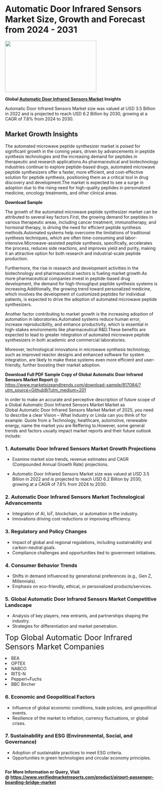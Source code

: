 <H1>Automatic Door Infrared Sensors Market Size, Growth and Forecast from 2024 - 2031</H1><img class="aligncenter size-medium wp-image-584254" src="https://thirdeyenews.in/wp-content/uploads/2024/09/Global-Market-Research-300x168.jpeg" alt="" width="300" height="168" /><p><strong>Global&nbsp;<a href="https://www.marketsizeandtrends.com/download-sample/817084/?utm_source=Github8j?utm_medium=201">Automatic Door Infrared Sensors Market</a> Insights</strong></p><p>Automatic Door Infrared Sensors Market size was valued at USD 3.5 Billion in 2022 and is projected to reach USD 6.2 Billion by 2030, growing at a CAGR of 7.8% from 2024 to 2030.</p><p><h2>Market Growth Insights</h2> <p>The automated microwave peptide synthesizer market is poised for significant growth in the coming years, driven by advancements in peptide synthesis technologies and the increasing demand for peptides in therapeutic and research applications.As pharmaceutical and biotechnology industries continue to explore peptide-based drugs, automated microwave peptide synthesizers offer a faster, more efficient, and cost-effective solution for peptide synthesis, positioning them as a critical tool in drug discovery and development.The market is expected to see a surge in adoption due to the rising need for high-quality peptides in personalized medicine, oncology treatments, and other clinical areas.</p> <p><strong>Download Sample</strong></p> <p>The growth of the automated microwave peptide synthesizer market can be attributed to several key factors.First, the growing demand for peptides in various therapeutic areas, including cancer treatment, immunotherapy, and hormonal therapy, is driving the need for efficient peptide synthesis methods.Automated systems help overcome the limitations of traditional synthesis techniques, which are often time-consuming and labor-intensive.Microwave-assisted peptide synthesis, specifically, accelerates the process, reduces side reactions, and improves yield and purity, making it an attractive option for both research and industrial-scale peptide production.</p> <p>Furthermore, the rise in research and development activities in the biotechnology and pharmaceutical sectors is fueling market growth.As more pharmaceutical companies invest in peptide-based drug development, the demand for high-throughput peptide synthesis systems is increasing.Additionally, the growing trend toward personalized medicine, which involves the development of customized peptides for individual patients, is expected to drive the adoption of automated microwave peptide synthesizers.</p> <p>Another factor contributing to market growth is the increasing adoption of automation in laboratories.Automated systems reduce human error, increase reproducibility, and enhance productivity, which is essential in high-stakes environments like pharmaceutical R&D.These benefits are expected to lead to greater integration of automated microwave peptide synthesizers in both academic and commercial laboratories.</p> <p>Moreover, technological innovations in microwave synthesis technology, such as improved reactor designs and enhanced software for system integration, are likely to make these systems even more efficient and user-friendly, further boosting their market adoption.</p> <p><span class=""><strong>Download Full PDF Sample Copy of Global Automatic Door Infrared Sensors Market Report</strong> @ <a href="https://www.marketsizeandtrends.com/download-sample/817084/?utm_source=Github8j?utm_medium=201" target="_blank">https://www.marketsizeandtrends.com/download-sample/817084/?utm_source=Github8j?utm_medium=201</a></span></p><p>In order to make an accurate and perceptive description of future scope of a Global&nbsp;Automatic Door Infrared Sensors Market Market as Global&nbsp;Automatic Door Infrared Sensors Market Market of 2025, you need to describe a clear Vision &ndash; What Industry or Linda can you think of for example: Quote from a Technology, healthcare, automotive, renewable energy, name the market you are Reffering to.However, some general trends and factors usually impact market reports and their future outlook include:</p><h3>1.&nbsp;<strong>Automatic Door Infrared Sensors Market Growth Projections</strong></h3><ul><li>Examine market size trends, revenue estimates and CAGR (Compounded Annual Growth Rate) projections.</li><li><p>Automatic Door Infrared Sensors Market size was valued at USD 3.5 Billion in 2022 and is projected to reach USD 6.2 Billion by 2030, growing at a CAGR of 7.8% from 2024 to 2030.</p></li></ul><h3>2.&nbsp;<strong>Automatic Door Infrared Sensors Market Technological Advancements</strong></h3><ul><li>Integration of AI, IoT, blockchain, or automation in the industry.</li><li>Innovations driving cost reductions or improving efficiency.</li></ul><h3>3.&nbsp;<strong>Regulatory and Policy Changes</strong></h3><ul><li>Impact of global and regional regulations, including sustainability and carbon-neutral goals.</li><li>Compliance challenges and opportunities tied to government initiatives.</li></ul><h3>4.&nbsp;<strong>Consumer Behavior Trends</strong></h3><ul><li>Shifts in demand influenced by generational preferences (e.g., Gen Z, Millennials).</li><li>Emphasis on eco-friendly, ethical, or personalized products/services.</li></ul><h3>5.&nbsp;<strong>Global Automatic Door Infrared Sensors Market Competitive Landscape</strong></h3><ul><li>Analysis of key players, new entrants, and partnerships shaping the industry.</li><li>Strategies for differentiation and market penetration.</li></ul><p data-pm-slice="1 1 []"><span style="color: inherit; font-family: inherit; font-size: 25px;">Top Global Automatic Door Infrared Sensors Market Companies</span></p><div class="" data-test-id=""><p><li>BEA</li><li> OPTEX</li><li> NABCO</li><li> RITS-N</li><li> Pepperl+Fuchs</li><li> BBC Bircher</li></p></div><h3>6.&nbsp;<strong>Economic and Geopolitical Factors</strong></h3><ul><li>Influence of global economic conditions, trade policies, and geopolitical events.</li><li>Resilience of the market to inflation, currency fluctuations, or global crises.</li></ul><h3>7.&nbsp;<strong>Sustainability and ESG (Environmental, Social, and Governance)</strong></h3><ul><li>Adoption of sustainable practices to meet ESG criteria.</li><li>Opportunities in green technologies and circular economy principles.</li></ul><h2><strong style="font-size: 14px;">For More Information or Query, Visit @&nbsp;</strong><a style="background-color: #ffffff; font-size: 14px;" href="https://www.marketsizeandtrends.com/report/automatic-door-infrared-sensors-market/" target="_blank">https://www.verifiedmarketreports.com/product/airport-passenger-boarding-bridge-market</a></h2>